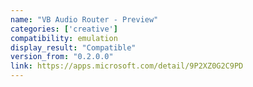 ```yaml
---
name: "VB Audio Router - Preview"
categories: ['creative']
compatibility: emulation
display_result: "Compatible"
version_from: "0.2.0.0"
link: https://apps.microsoft.com/detail/9P2XZ0G2C9PD
---
```

